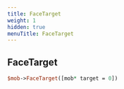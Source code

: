 ```yaml
---
title: FaceTarget
weight: 1
hidden: true
menuTitle: FaceTarget
---
```

## FaceTarget
```perl
$mob->FaceTarget([mob* target = 0])
```